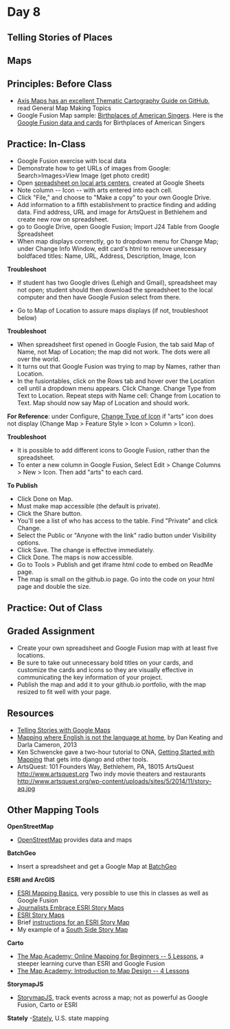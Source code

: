 # Day 8

## Telling Stories of Places

## Maps

## Principles: Before Class
- [Axis Maps has an excellent Thematic Cartography Guide on GitHub](http://axismaps.github.io/thematic-cartography/), read General Map Making Topics
- Google Fusion Map sample: [Birthplaces of American Singers](https://www.google.com/fusiontables/embedviz?q=select+col2+from+18KeGgJBuUr36eWPkcIbfAow998liGL-OGqdh27Tg&viz=MAP&h=false&lat=42.38378713996336&lng=-76.28461759999999&t=1&z=4&l=col2&y=2&tmplt=3&hml=GEOCODABLE). Here is the [Google Fusion data and cards](https://www.google.com/fusiontables/DataSource?docid=18KeGgJBuUr36eWPkcIbfAow998liGL-OGqdh27Tg) for Birthplaces of American Singers

## Practice: In-Class

- Google Fusion exercise with local data
- Demonstrate how to get URLs of images from Google: Search>Images>View Image (get photo credit)
- Open [spreadsheet on local arts centers](https://docs.google.com/a/lehigh.edu/spreadsheets/d/1xRViRNvVKabhSxdRteVQS1R9xB_Q2J2eQfeucJKeySk/edit?usp=sharing), created at Google Sheets
- Note column -- Icon -- with arts entered into each cell.
- Click "File," and choose to "Make a copy" to your own Google Drive.
- Add information to a fifth establishment to practice finding and adding data. Find address, URL and image for ArtsQuest in Bethlehem and create new row on spreadsheet. 
- go to Google Drive, open Google Fusion; Import J24 Table from Google Spreadsheet
- When map displays correnctly, go to dropdown menu for Change Map; under Change Info Window, edit card's html to remove unecessary boldfaced titles: Name, URL, Address, Description, Image, Icon

**Troubleshoot**
- If student has two Google drives (Lehigh and Gmail), spreadsheet may not open; student should then download the spreadsheet to the local computer and then have Google Fusion select from there.

- Go to Map of Location to assure maps displays (if not, troubleshoot below)

**Troubleshoot**
- When spreadsheet first opened in Google Fusion, the tab said Map of Name, not Map of Location; the map did not work. The dots were all over the world.
- It turns out that Google Fusion was trying to map by Names, rather than Location.
- In the fusiontables, click on the Rows tab and hover over the Location cell until a dropdown menu appears. Click Change. Change Type from Text to Location. Repeat steps with Name cell: Change from Location to Text. Map should now say Map of Location and should work.

**For Reference**: under Configure, [Change Type of Icon](https://support.google.com/fusiontables/answer/2679986?hl=en&ref_topic=2592806) if "arts" icon does not display (Change Map > Feature Style > Icon > Column > Icon).

**Troubleshoot**
- It is possible to add different icons to Google Fusion, rather than the spreadsheet. 
- To enter a new column in Google Fusion, Select Edit > Change Columns > New > Icon. Then add "arts" to each card.

**To Publish**
- Click Done on Map.
- Must make map accessible (the default is private).
- Click the Share button.
- You'll see a list of who has access to the table. Find "Private" and click Change.
- Select the Public or "Anyone with the link" radio button under Visibility options.
- Click Save. The change is effective immediately.
- Click Done. The maps is now accessible.
- Go to Tools > Publish and get iframe html code to embed on ReadMe page.
- The map is small on the github.io page. Go into the code on your html page and double the size.

## Practice: Out of Class
## Graded Assignment

- Create your own spreadsheet and Google Fusion map with at least five locations.
- Be sure to take out unnecessary bold titles on your cards, and customize the cards and icons so they are visually effective in communicating the key information of your project.
- Publish the map and add it to your github.io portfolio, with the map resized to fit well with your page.

## Resources

- [Telling Stories with Google Maps](https://sites.google.com/site/geomedialab/exercise-1)
- [Mapping where English is not the language at home](http://www.washingtonpost.com/wp-srv/special/national/us-language-map/), by Dan Keating and Darla Cameron, 2013
- Ken Schwencke gave a two-hour tutorial to ONA, [Getting Started with Mapping](http://forjournalism.github.io/courses/mapping/) that gets into django and other tools.
- ArtsQuest: 101 Founders Way, Bethlehem, PA, 18015	ArtsQuest	http://www.artsquest.org	Two indy movie theaters and restaurants	http://www.artsquest.org/wp-content/uploads/sites/5/2014/11/story-aq.jpg

## Other Mapping Tools

**OpenStreetMap**
- [OpenStreetMap](https://www.openstreetmap.org/about) provides data and maps

**BatchGeo**
- Insert a spreadsheet and get a Google Map at [BatchGeo](https://batchgeo.com/)

**ESRI and ArcGIS**
  - [ESRI Mapping Basics](http://www.esri.com/connected#Mapping%20Our%20World), very possible to use this in classes as well as Google Fusion
  - [Journalists Embrace ESRI Story Maps](https://blogs.esri.com/esri/esri-insider/2015/07/06/journalists-embrace-story-maps/)
  - [ESRI Story Maps](http://storymaps.arcgis.com/en/)
  - Brief [instructions for an ESRI Story Map](http://www.esri.com/esri-news/arcwatch/0513/make-a-map-tour-story-map)
  - My example of a [South Side Story Map](http://jacklule.github.io/pages/ESRIMapStory.html)

**Carto**
  - [The Map Academy: Online Mapping for Beginners -- 5 Lessons](http://academy.cartodb.com/courses/beginners-course/), a steeper learning curve than ESRI and Google Fusion
  - [The Map Academy: Introduction to Map Design -- 4 Lessons](http://academy.cartodb.com/courses/design-for-beginners/)

**StorymapJS**
- [StorymapJS](https://storymap.knightlab.com/), track events across a map; not as powerful as Google Fusion, Carto or ESRI
 
**Stately**
-[Stately](https://intridea.github.io/stately/), U.S. state mapping


